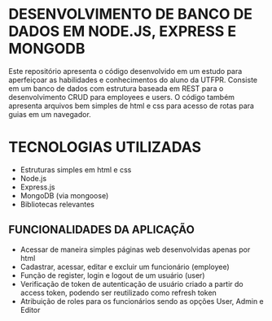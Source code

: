 # DESENVOLVIMENTO DE BANCO DE DADOS EM NODE.JS, EXPRESS E MONGODB

Este repositório apresenta o código desenvolvido em um estudo para aperfeiçoar as habilidades e conhecimentos do aluno da UTFPR. Consiste em um banco de dados com estrutura baseada em REST para o desenvolvimento CRUD para employees e users.
O código também apresenta arquivos bem simples de html e css para acesso de rotas para guias em um navegador.

# TECNOLOGIAS UTILIZADAS

- Estruturas simples em html e css
- Node.js
- Express.js
- MongoDB (via mongoose)
- Bibliotecas relevantes 

## FUNCIONALIDADES DA APLICAÇÃO

- Acessar de maneira simples páginas web desenvolvidas apenas por html
- Cadastrar, acessar, editar e excluir um funcionário (employee)
- Função de register, login e logout de um usuário (user)
- Verificação de token de autenticação de usuário criado a partir do access token, podendo ser reutilizado como refresh token
- Atribuição de roles para os funcionários sendo as opções User, Admin e Editor



